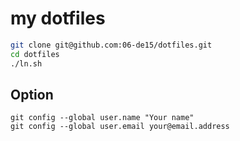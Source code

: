 # my dotfiles

```zsh
git clone git@github.com:06-de15/dotfiles.git
cd dotfiles
./ln.sh
```

## Option
```
git config --global user.name "Your name"
git config --global user.email your@email.address
```

